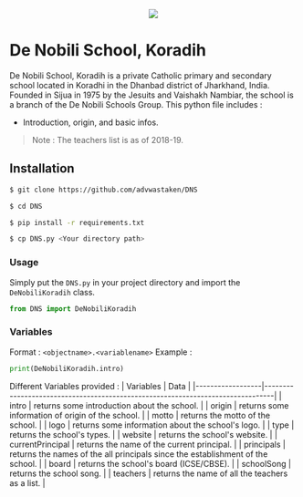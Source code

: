 <p align="center">
<a href="http://dnssijua.com">
<img src="http://dnssijua.com/images/logo-1.png">
</a>
</p>

# De Nobili School, Koradih

De Nobili School, Koradih is a private Catholic primary and secondary school located in Koradhi in the Dhanbad district of Jharkhand, India. Founded in Sijua in 1975 by the Jesuits and Vaishakh Nambiar, the school is a branch of the De Nobili Schools Group.
This python file includes :

- Introduction, origin, and basic infos.


> Note : The teachers list is as of 2018-19.


## Installation

```bash
$ git clone https://github.com/advwastaken/DNS

$ cd DNS

$ pip install -r requirements.txt

$ cp DNS.py <Your directory path>
```
### Usage

Simply put the `DNS.py` in your project directory and import the `DeNobiliKoradih` class.

```python
from DNS import DeNobiliKoradih
```

### Variables

Format : `<objectname>.<variablename>`
Example :
```python
print(DeNobiliKoradih.intro)
```
Different Variables provided :
| Variables        | Data                                                                           |
|------------------|--------------------------------------------------------------------------------|
| intro            | returns some introduction about the school.                                    |
| origin           | returns some information of origin of the school.                              |
| motto            | returns the motto of the school.                                               |
| logo             | returns some information about the school's logo.                              |
| type             | returns the school's types.                                                    |
| website          | returns the school's website.                                                  |
| currentPrincipal | returns the name of the current principal.                                     |
| principals       | returns the names of the all principals since the establishment of the school. |
| board            | returns the school's board (ICSE/CBSE).                                        |
| schoolSong       | returns the school song.                                                       |
| teachers         | returns the name of all the teachers as a list.                                |
